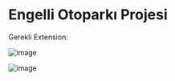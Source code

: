 # Engelli Otoparkı Projesi

Gerekli Extension:

![image](https://github.com/user-attachments/assets/62f93f73-21d3-4ca5-a5f9-31d1138922e8)



![image](https://github.com/user-attachments/assets/a4680d7d-b5d9-4168-bf70-928b817e70cd)
